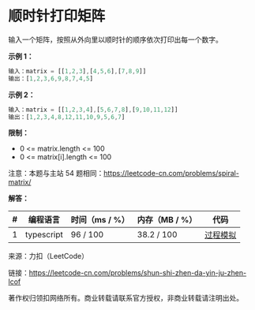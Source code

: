 # 顺时针打印矩阵

输入一个矩阵，按照从外向里以顺时针的顺序依次打印出每一个数字。

**示例 1：**

``` javascript
输入：matrix = [[1,2,3],[4,5,6],[7,8,9]]
输出：[1,2,3,6,9,8,7,4,5]
```

**示例 2：**

``` javascript
输入：matrix = [[1,2,3,4],[5,6,7,8],[9,10,11,12]]
输出：[1,2,3,4,8,12,11,10,9,5,6,7]
```

**限制：**

- 0 <= matrix.length <= 100
- 0 <= matrix[i].length <= 100

注意：本题与主站 54 题相同：https://leetcode-cn.com/problems/spiral-matrix/

**解答：**

**#**|**编程语言**|**时间（ms / %）**|**内存（MB / %）**|**代码**
--|--|--|--|--
1|typescript|96 / 100|38.2 / 100|[过程模拟](./typescript/ac_v1.ts)

来源：力扣（LeetCode）

链接：https://leetcode-cn.com/problems/shun-shi-zhen-da-yin-ju-zhen-lcof

著作权归领扣网络所有。商业转载请联系官方授权，非商业转载请注明出处。
